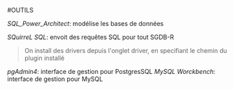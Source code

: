 #OUTILS




*SQL_Power_Architect*: modélise les bases de données


*SQuirreL SQL*: envoit des requêtes SQL pour tout SGDB-R
> On install des drivers depuis l'onglet driver, en specifiant le chemin du plugin installé


*pgAdmin4*: interface de gestion pour PostgresSQL
*MySQL Worckbench*: interface de gestion pour MySQL

